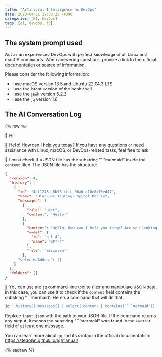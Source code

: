```yaml
---
title: "Artificial Intelligence as DevOps"
date: 2023-08-31 12:38:25 +0300
categories: [AI, DevOps]
tags: [ai, devops, jq]
---
```


## The system prompt used

Act as an experienced DevOps with perfect knowledge of all Linux and macOS commands. When answering questions, provide a link to the official documentation or source of information.

Please consider the following information:
- I use macOS version 13.5 and Ubuntu 22.04.3 LTS
- I use the latest version of the bash shell
- I use the `gawk` version 5.2.2
- I use the `jq` version 1.6


## The AI Conversation Log

{% raw %}

👤 Hi!

🤖 Hello! How can I help you today? If you have any questions or need assistance with Linux, macOS, or DevOps-related tasks, feel free to ask.


👤 I must check if a JSON file has the substring "```mermaid" inside the `content` filed. The JSON file has the structure:

```json
{
  "version": 4,
  "history": [
    {
      "id": "4df1248b-8b96-4ffc-96a6-d10e0b10ed47",
      "name": "BlackBox Testing: Spiral Matrix",
      "messages": [
        {
          "role": "user",
          "content": "Hello!"
        },
        {
          "content": "Hello! How can I help you today? Are you looking for assistance with Java development or black box testing? Please provide me with the method signature and problem statement you'd like me to work on.\n",
          "model": {
            "id": "gpt-4",
            "name": "GPT-4"
          },
          "role": "assistant"
        },
      "selectedAddons": []
    }
  ],
  "folders": []
}
```

🤖 You can use the `jq` command-line tool to filter and manipulate JSON data. In this case, you can use it to check if the `content` field contains the substring "```mermaid". Here's a command that will do that:

```bash
jq '.history[].messages[] | select(.content | contains("```mermaid"))' input.json
```

Replace `input.json` with the path to your JSON file. If the command returns any output, it means the substring "```mermaid" was found in the `content` field of at least one message.

You can learn more about `jq` and its syntax in the official documentation: https://stedolan.github.io/jq/manual/

{% endraw %}

